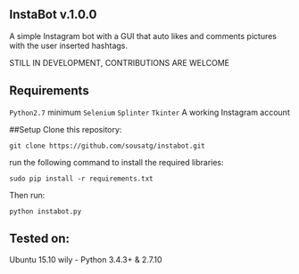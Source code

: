 ## InstaBot v.1.0.0

A simple Instagram bot with a GUI that auto likes and comments pictures with the user inserted hashtags.

STILL IN DEVELOPMENT, CONTRIBUTIONS ARE WELCOME

## Requirements
`Python2.7` minimum
`Selenium`
`Splinter`
`Tkinter`
A working Instagram account

##Setup
Clone this repository:
```
git clone https://github.com/sousatg/instabot.git
```
run the following command to install the required libraries:
```
sudo pip install -r requirements.txt
```

Then run:
```
python instabot.py
```

## Tested on:
Ubuntu 15.10 wily - Python 3.4.3+ & 2.7.10
